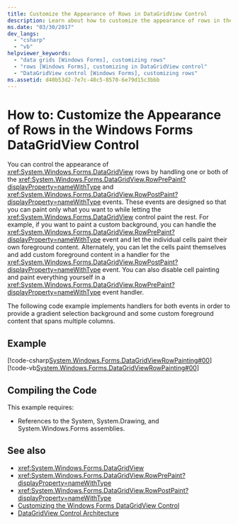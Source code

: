```yaml
---
title: Customize the Appearance of Rows in DataGridView Control
description: Learn about how to customize the appearance of rows in the Windows Forms DataGridView Control. 
ms.date: "03/30/2017"
dev_langs: 
  - "csharp"
  - "vb"
helpviewer_keywords: 
  - "data grids [Windows Forms], customizing rows"
  - "rows [Windows Forms], customizing in DataGridView control"
  - "DataGridView control [Windows Forms], customizing rows"
ms.assetid: d40b53d2-7e7c-48c5-8570-6e79d15c3bbb
---
```

# How to: Customize the Appearance of Rows in the Windows Forms DataGridView Control
You can control the appearance of <xref:System.Windows.Forms.DataGridView> rows by handling one or both of the <xref:System.Windows.Forms.DataGridView.RowPrePaint?displayProperty=nameWithType> and <xref:System.Windows.Forms.DataGridView.RowPostPaint?displayProperty=nameWithType> events. These events are designed so that you can paint only what you want to while letting the <xref:System.Windows.Forms.DataGridView> control paint the rest. For example, if you want to paint a custom background, you can handle the <xref:System.Windows.Forms.DataGridView.RowPrePaint?displayProperty=nameWithType> event and let the individual cells paint their own foreground content. Alternately, you can let the cells paint themselves and add custom foreground content in a handler for the <xref:System.Windows.Forms.DataGridView.RowPostPaint?displayProperty=nameWithType> event. You can also disable cell painting and paint everything yourself in a <xref:System.Windows.Forms.DataGridView.RowPrePaint?displayProperty=nameWithType> event handler.  
  
 The following code example implements handlers for both events in order to provide a gradient selection background and some custom foreground content that spans multiple columns.  
  
## Example  
 [!code-csharp[System.Windows.Forms.DataGridViewRowPainting#00](~/samples/snippets/csharp/VS_Snippets_Winforms/System.Windows.Forms.DataGridViewRowPainting/CS/datagridviewrowpainting.cs#00)]
 [!code-vb[System.Windows.Forms.DataGridViewRowPainting#00](~/samples/snippets/visualbasic/VS_Snippets_Winforms/System.Windows.Forms.DataGridViewRowPainting/VB/datagridviewrowpainting.vb#00)]  
  
## Compiling the Code  
 This example requires:  
  
- References to the System, System.Drawing, and System.Windows.Forms assemblies.  
  
## See also

- <xref:System.Windows.Forms.DataGridView>
- <xref:System.Windows.Forms.DataGridView.RowPrePaint?displayProperty=nameWithType>
- <xref:System.Windows.Forms.DataGridView.RowPostPaint?displayProperty=nameWithType>
- [Customizing the Windows Forms DataGridView Control](customizing-the-windows-forms-datagridview-control.md)
- [DataGridView Control Architecture](datagridview-control-architecture-windows-forms.md)
